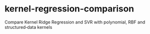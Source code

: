 # kernel-regression-comparison
Compare Kernel Ridge Regression and SVR with polynomial, RBF and structured‐data kernels
